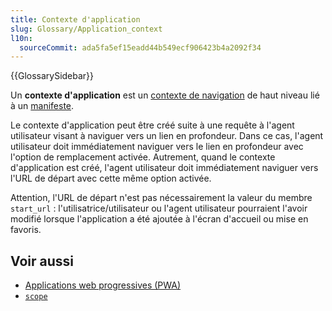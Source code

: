 ```yaml
---
title: Contexte d'application
slug: Glossary/Application_context
l10n:
  sourceCommit: ada5fa5ef15eadd44b549ecf906423b4a2092f34
---
```


{{GlossarySidebar}}

Un **contexte d'application** est un [contexte de navigation](/fr/docs/Glossary/Browsing_context) de haut niveau lié à un [manifeste](/fr/docs/Web/Progressive_web_apps/Manifest).

Le contexte d'application peut être créé suite à une requête à l'agent utilisateur visant à naviguer vers un lien en profondeur. Dans ce cas, l'agent utilisateur doit immédiatement naviguer vers le lien en profondeur avec l'option de remplacement activée. Autrement, quand le contexte d'application est créé, l'agent utilisateur doit immédiatement naviguer vers l'URL de départ avec cette même option activée.

Attention, l'URL de départ n'est pas nécessairement la valeur du membre `start_url`&nbsp;: l'utilisatrice/utilisateur ou l'agent utilisateur pourraient l'avoir modifié lorsque l'application a été ajoutée à l'écran d'accueil ou mise en favoris.

## Voir aussi

- [Applications web progressives (PWA)](/fr/docs/Web/Progressive_web_apps)
- [`scope`](/fr/docs/Web/Manifest/scope)
